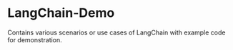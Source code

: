 # LangChain-Demo
Contains various scenarios or use cases of LangChain with example code for demonstration.
